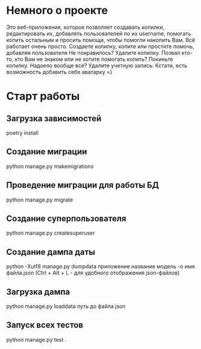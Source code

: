 # Немного о проекте
Это веб-приложения, которое позволяет создавать копилки, редактировать их, добавлять пользователей по их username, помогать копить остальным и просить помощи, чтобы помогли накопить Вам. Всё работает очень просто. Создаете копилку, копите или простите помочь, добавляя пользователя Не понравилось? Удалите копилку. Позвал кто-то, кто Вам не знаком или не хотите помогать копить? Покиньте копилку. Надоело вообще всё? Удалите учетную запись. Кстати, есть возможность добавить себе аватарку =)

# Старт работы
## Загрузка зависимостей
poetry install

## Создание миграции
python manage.py makemigrations

## Проведение миграции для работы БД
python manage.py migrate

## Создание суперпользователя
python manage.py createsuperuser

## Создание дампа даты
python -Xutf8 manage.py dumpdata приложение.название модель -o имя файла.json
(Ctrl + Alt + L - для удобного отображения json-файлов)

## Загрузка дампа
python manage.py loaddata путь до файла json

## Запуск всех тестов
python manage.py test .